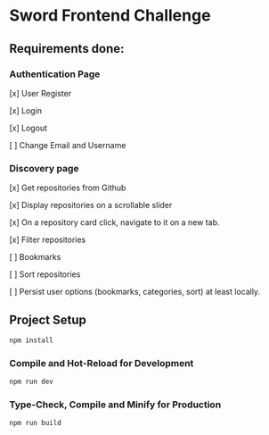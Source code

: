 # Sword Frontend Challenge

## Requirements done:

### Authentication Page

[x] User Register

[x] Login

[x] Logout

[ ] Change Email and Username

### Discovery page


[x] Get repositories from Github

[x] Display repositories on a scrollable slider

[x] On a repository card click, navigate to it on a new tab.

[x] Filter repositories

[ ] Bookmarks

[ ] Sort repositories

[ ] Persist user options (bookmarks, categories, sort) at least locally.




## Project Setup

```sh
npm install
```

### Compile and Hot-Reload for Development

```sh
npm run dev
```

### Type-Check, Compile and Minify for Production

```sh
npm run build
```

